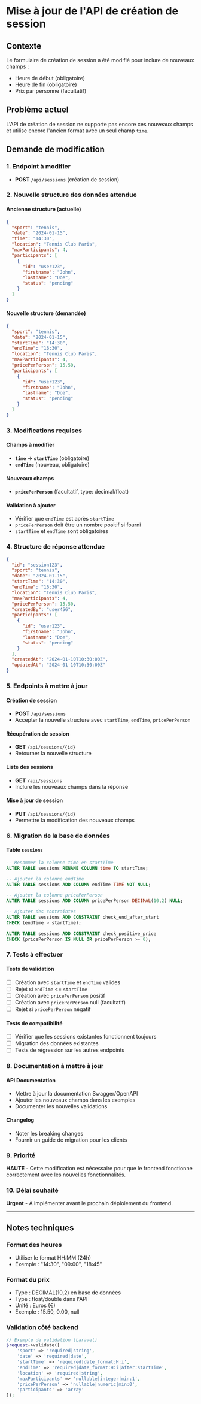 # Mise à jour de l'API de création de session

## Contexte
Le formulaire de création de session a été modifié pour inclure de nouveaux champs :
- Heure de début (obligatoire)
- Heure de fin (obligatoire) 
- Prix par personne (facultatif)

## Problème actuel
L'API de création de session ne supporte pas encore ces nouveaux champs et utilise encore l'ancien format avec un seul champ `time`.

## Demande de modification

### 1. Endpoint à modifier
- **POST** `/api/sessions` (création de session)

### 2. Nouvelle structure des données attendue

#### Ancienne structure (actuelle)
```json
{
  "sport": "tennis",
  "date": "2024-01-15",
  "time": "14:30",
  "location": "Tennis Club Paris",
  "maxParticipants": 4,
  "participants": [
    {
      "id": "user123",
      "firstname": "John",
      "lastname": "Doe",
      "status": "pending"
    }
  ]
}
```

#### Nouvelle structure (demandée)
```json
{
  "sport": "tennis",
  "date": "2024-01-15",
  "startTime": "14:30",
  "endTime": "16:30",
  "location": "Tennis Club Paris",
  "maxParticipants": 4,
  "pricePerPerson": 15.50,
  "participants": [
    {
      "id": "user123",
      "firstname": "John",
      "lastname": "Doe",
      "status": "pending"
    }
  ]
}
```

### 3. Modifications requises

#### Champs à modifier
- **`time`** → **`startTime`** (obligatoire)
- **`endTime`** (nouveau, obligatoire)

#### Nouveaux champs
- **`pricePerPerson`** (facultatif, type: decimal/float)

#### Validation à ajouter
- Vérifier que `endTime` est après `startTime`
- `pricePerPerson` doit être un nombre positif si fourni
- `startTime` et `endTime` sont obligatoires

### 4. Structure de réponse attendue

```json
{
  "id": "session123",
  "sport": "tennis",
  "date": "2024-01-15",
  "startTime": "14:30",
  "endTime": "16:30",
  "location": "Tennis Club Paris",
  "maxParticipants": 4,
  "pricePerPerson": 15.50,
  "createdBy": "user456",
  "participants": [
    {
      "id": "user123",
      "firstname": "John",
      "lastname": "Doe",
      "status": "pending"
    }
  ],
  "createdAt": "2024-01-10T10:30:00Z",
  "updatedAt": "2024-01-10T10:30:00Z"
}
```

### 5. Endpoints à mettre à jour

#### Création de session
- **POST** `/api/sessions`
- Accepter la nouvelle structure avec `startTime`, `endTime`, `pricePerPerson`

#### Récupération de session
- **GET** `/api/sessions/{id}`
- Retourner la nouvelle structure

#### Liste des sessions
- **GET** `/api/sessions`
- Inclure les nouveaux champs dans la réponse

#### Mise à jour de session
- **PUT** `/api/sessions/{id}`
- Permettre la modification des nouveaux champs

### 6. Migration de la base de données

#### Table `sessions`
```sql
-- Renommer la colonne time en startTime
ALTER TABLE sessions RENAME COLUMN time TO startTime;

-- Ajouter la colonne endTime
ALTER TABLE sessions ADD COLUMN endTime TIME NOT NULL;

-- Ajouter la colonne pricePerPerson
ALTER TABLE sessions ADD COLUMN pricePerPerson DECIMAL(10,2) NULL;

-- Ajouter des contraintes
ALTER TABLE sessions ADD CONSTRAINT check_end_after_start 
CHECK (endTime > startTime);

ALTER TABLE sessions ADD CONSTRAINT check_positive_price 
CHECK (pricePerPerson IS NULL OR pricePerPerson >= 0);
```

### 7. Tests à effectuer

#### Tests de validation
- [ ] Création avec `startTime` et `endTime` valides
- [ ] Rejet si `endTime` <= `startTime`
- [ ] Création avec `pricePerPerson` positif
- [ ] Création avec `pricePerPerson` null (facultatif)
- [ ] Rejet si `pricePerPerson` négatif

#### Tests de compatibilité
- [ ] Vérifier que les sessions existantes fonctionnent toujours
- [ ] Migration des données existantes
- [ ] Tests de régression sur les autres endpoints

### 8. Documentation à mettre à jour

#### API Documentation
- Mettre à jour la documentation Swagger/OpenAPI
- Ajouter les nouveaux champs dans les exemples
- Documenter les nouvelles validations

#### Changelog
- Noter les breaking changes
- Fournir un guide de migration pour les clients

### 9. Priorité
**HAUTE** - Cette modification est nécessaire pour que le frontend fonctionne correctement avec les nouvelles fonctionnalités.

### 10. Délai souhaité
**Urgent** - À implémenter avant le prochain déploiement du frontend.

---

## Notes techniques

### Format des heures
- Utiliser le format HH:MM (24h)
- Exemple : "14:30", "09:00", "18:45"

### Format du prix
- Type : DECIMAL(10,2) en base de données
- Type : float/double dans l'API
- Unité : Euros (€)
- Exemple : 15.50, 0.00, null

### Validation côté backend
```php
// Exemple de validation (Laravel)
$request->validate([
    'sport' => 'required|string',
    'date' => 'required|date',
    'startTime' => 'required|date_format:H:i',
    'endTime' => 'required|date_format:H:i|after:startTime',
    'location' => 'required|string',
    'maxParticipants' => 'nullable|integer|min:1',
    'pricePerPerson' => 'nullable|numeric|min:0',
    'participants' => 'array'
]);
```
